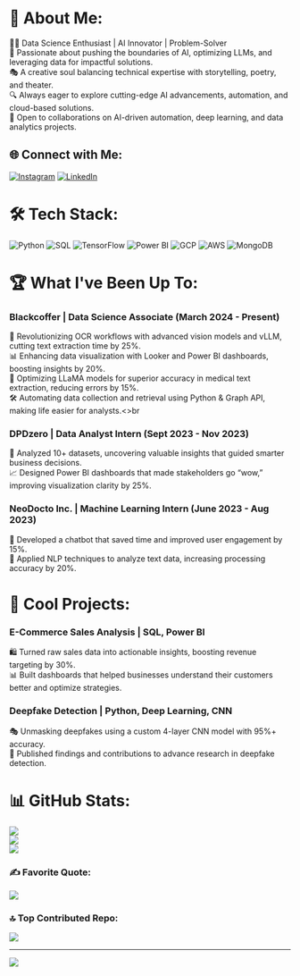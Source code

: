 # 💫 About Me:
👨‍💻 Data Science Enthusiast | AI Innovator | Problem-Solver <br>
🚀 Passionate about pushing the boundaries of AI, optimizing LLMs, and leveraging data for impactful solutions. <br>
🎭 A creative soul balancing technical expertise with storytelling, poetry, and theater.<br>
🔍 Always eager to explore cutting-edge AI advancements, automation, and cloud-based solutions.<br>
🤝 Open to collaborations on AI-driven automation, deep learning, and data analytics projects.

## 🌐 Connect with Me:
[![Instagram](https://img.shields.io/badge/Instagram-%23E4405F.svg?logo=Instagram&logoColor=white)](https://instagram.com/_akhilesh.mishra/) [![LinkedIn](https://img.shields.io/badge/LinkedIn-%230077B5.svg?logo=linkedin&logoColor=white)](https://linkedin.com/in/akhilesh-kumar-mishra-5b9333192/)

# 🛠 Tech Stack:
![Python](https://img.shields.io/badge/python-3670A0?style=for-the-badge&logo=python&logoColor=ffdd54) ![SQL](https://img.shields.io/badge/sql-%2300599C.svg?style=for-the-badge&logo=postgresql&logoColor=white) ![TensorFlow](https://img.shields.io/badge/TensorFlow-%23FF6F00.svg?style=for-the-badge&logo=TensorFlow&logoColor=white) ![Power BI](https://img.shields.io/badge/power_bi-F2C811?style=for-the-badge&logo=powerbi&logoColor=black) ![GCP](https://img.shields.io/badge/GCP-%234285F4.svg?style=for-the-badge&logo=google-cloud&logoColor=white) ![AWS](https://img.shields.io/badge/AWS-%23FF9900.svg?style=for-the-badge&logo=amazon-aws&logoColor=white) ![MongoDB](https://img.shields.io/badge/MongoDB-%2347A248.svg?style=for-the-badge&logo=mongodb&logoColor=white)

# 🏆 What I've Been Up To:
### **Blackcoffer | Data Science Associate** (March 2024 - Present)
🚀 Revolutionizing OCR workflows with advanced vision models and vLLM, cutting text extraction time by 25%. <br>
📊 Enhancing data visualization with Looker and Power BI dashboards, boosting insights by 20%.<br>
🤖 Optimizing LLaMA models for superior accuracy in medical text extraction, reducing errors by 15%.<br>
🛠 Automating data collection and retrieval using Python & Graph API, making life easier for analysts.<>br

### **DPDzero | Data Analyst Intern** (Sept 2023 - Nov 2023)
🔎 Analyzed 10+ datasets, uncovering valuable insights that guided smarter business decisions.<br>
📈 Designed Power BI dashboards that made stakeholders go “wow,” improving visualization clarity by 25%.<br>

### **NeoDocto Inc. | Machine Learning Intern** (June 2023 - Aug 2023)
💬 Developed a chatbot that saved time and improved user engagement by 15%.<br>
📝 Applied NLP techniques to analyze text data, increasing processing accuracy by 20%. <br>

# 🚀 Cool Projects:
### **E-Commerce Sales Analysis | SQL, Power BI**
🛍️ Turned raw sales data into actionable insights, boosting revenue targeting by 30%.<br>
📊 Built dashboards that helped businesses understand their customers better and optimize strategies.<br>

### **Deepfake Detection | Python, Deep Learning, CNN**
🎭 Unmasking deepfakes using a custom 4-layer CNN model with 95%+ accuracy.<br>
📖 Published findings and contributions to advance research in deepfake detection.<br>

# 📊 GitHub Stats:
![](https://github-readme-stats.vercel.app/api?username=akhil-k-m&theme=merko&hide_border=false&include_all_commits=true&count_private=false)<br/>
![](https://github-readme-streak-stats.herokuapp.com/?user=akhil-k-m&theme=merko&hide_border=false)<br/>
![](https://github-readme-stats.vercel.app/api/top-langs/?username=akhil-k-m&theme=merko&hide_border=false&include_all_commits=true&count_private=false&layout=compact)

### ✍️ Favorite Quote:
![](https://quotes-github-readme.vercel.app/api?type=horizontal&theme=radical)

### 🔝 Top Contributed Repo:
![](https://github-contributor-stats.vercel.app/api?username=akhil-k-m&limit=5&theme=dark&combine_all_yearly_contributions=true)

---
[![](https://visitcount.itsvg.in/api?id=akhil-k-m&icon=0&color=0)](https://visitcount.itsvg.in)

<!-- Built with passion and a little bit of AI magic ✨ -->
